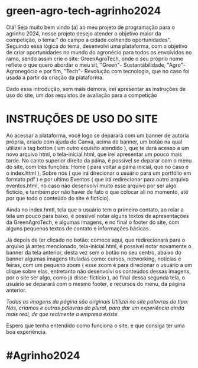 # green-agro-tech-agrinho2024


Olá! Seja muito bem vindo (a) ao meu projeto de programação para o agrinho 2024, nesse projeto desejo atender o objetivo maior da competição, o tema:" do campo a cidade colhendo oportunidades". Seguindo essa lógica do tema, desenvolvi uma plataforma, com o objetivo de criar oportunidades no mundo do agronécio para todos os envolvidos no ramo, sendo assim crie o site: GreenAgroTech, onde o seu próprio nome reflete o que quero abordar o meu sit, "Green"- Sustantábilidade, "Agro"- Agronegócio e por fim, "Tech"- Revolução com tecnologia, que no caso foi usada a partir da criação da plataforma.

Dado essa introdução, sem mais demora, irei apresentar as instruções de uso do site, um dos requistos de avaliação para a competição

# INSTRUÇÕES DE USO DO SITE

Ao acessar a plataforma, você logo se deparará com um banner de autoria própria, criado com ajuda do Canva, acima do banner, um botão na qual utilizei a tag botton ( um outro equisito atendido ), que te dará acesso a um novo arquivo html, o tela-inicial.html, que irei apresentar um pouco mais tarde. No canto superior direito da páina, é possível se deparar com o menu do site, com trés funções: Home ( para voltar a páina inicial, que no caso é o index.html ), Sobre nós ( que irá direcionar o usuário para um portfólio em formato pdf ) e por ultimo Eventos ( que irá redirecionar para outro arquivo eventos.html, no caso não desenvolvi muito esse arquivo por ser algo fictício, e também por não haver de fato o que colocar ali no momento, até por que todo o conteúdo do site é fictício).

Ainda no index.hmtl, tela que o usuário tem o primeiro contato, ao rolar a tela um pouco para baixo, é possível notar alguns textos de apresentações da GreenAgroTech, e algumas imagens, e no final o footer do site, com alguns pequenos textos de contato e informações básicas.

Já depois de ter clicado no botão: comece aqui, que redirecionará para o arquivo já antes mencionado, tela-inicial.html, é possível notar novamente o banner da tela anterior, desta vez sem o botão no seu centro, abaixo do banner algumas imagens tituladas como: cursos, networking, notícias e feiras, com um pequeno zoom ( esse zoom é para direcionar o usuário a um clique sobre elas, entretanto não desenvolvi os conteúdos dessas imagens, por o site ser algo, como já disse: fictício ), ao final dessa segunda tela, o usuário se deparará com o mesmo footer, e recursos do menu, da página anterior.

*Todas as imagens da página são originais*
*Utilizei no site palavras do tipo: Nós, criamos e outras palavras do plural, para dar um experiência ainda mais real, de que realmente a empresa existe.*

Espero que tenha entendido como funciona o site, e que consiga ter uma boa experiência.

# #Agrinho2024
